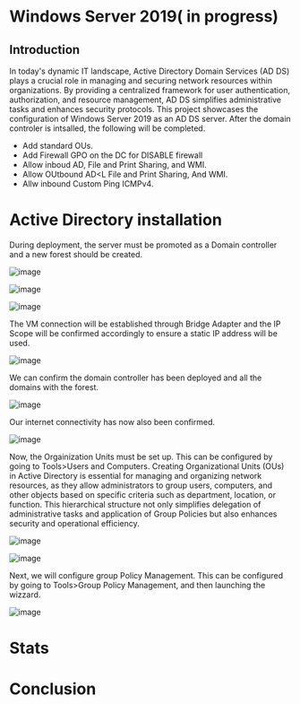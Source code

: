 # Windows Server 2019( in progress)


## Introduction


In today's dynamic IT landscape, Active Directory Domain Services (AD DS) plays a crucial role in managing and securing network resources within organizations. By providing a centralized framework for user authentication, authorization, and resource management, AD DS simplifies administrative tasks and enhances security protocols. This project showcases the configuration of Windows Server 2019 as an AD DS server. After the domain controler is intsalled, the following will be completed.

- Add standard OUs.
- Add Firewall GPO on the DC for DISABLE firewall
- Allow inboud AD, File and Print Sharing, and WMI.
- Allow OUtbound AD<L File and Print Sharing, And WMI.
- Allw inbound Custom Ping ICMPv4.


# Active Directory installation
During deployment, the server must be promoted as a Domain controller and a new forest should be created. 


![image](https://github.com/user-attachments/assets/a49795fa-ab40-46ec-9843-e65b6b69bc53)


![image](https://github.com/user-attachments/assets/10625837-2931-420a-93da-4dee0ffd1740)

![image](https://github.com/user-attachments/assets/7c2fc30d-a506-48f9-a5c1-7259aa209994)


The VM connection will be established through Bridge Adapter and the IP Scope will be confirmed accordingly to ensure a static IP address will be used.


![image](https://github.com/user-attachments/assets/cf445dc0-628e-4bea-b4ab-602352897c28)



We can confirm the domain controller has been deployed and all the domains with the forest.

![image](https://github.com/user-attachments/assets/91931188-5c74-4708-9d6b-ebfe5bcf20d5)




Our internet connectivity has now also been confirmed.



![image](https://github.com/user-attachments/assets/2ac065b6-f7eb-4413-bc38-c9a063e53878)



Now, the Orgainization Units must be set up. This can be configured by going to Tools>Users and Computers.  Creating Organizational Units (OUs) in Active Directory is essential for managing and organizing network resources, as they allow administrators to group users, computers, and other objects based on specific criteria such as department, location, or function. This hierarchical structure not only simplifies delegation of administrative tasks and application of Group Policies but also enhances security and operational efficiency.




![image](https://github.com/user-attachments/assets/500f34df-1a24-406d-aac3-636c2f2310a4)






![image](https://github.com/user-attachments/assets/aee3d643-6ab7-4e84-af6a-b441b492e4b4)



Next, we will configure group Policy Management. This can be configured by going to Tools>Group Policy Management, and then launching the wizzard.

![image](https://github.com/user-attachments/assets/45919401-ef80-4ff0-9b45-d42d43a7a861)







# Stats









 




# Conclusion






